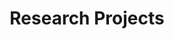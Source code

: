 ---
title: "Research Projects"
show_breadcrumb: true
type: landing

sections:
  - block: portfolio
    id: projects
    content:
      title: Research Projects
      #subtitle:
      #text:
      filters:
        # Folders to display content from
        folders:
        # Only show content with these tags
        tags: ["R&D"]
        # Exclude content with these tags
        exclude_tags: []
        # Which Hugo page kinds to show (https://gohugo.io/templates/section-templates/#page-kinds)
        #kinds:
        #  - page
      # Field to sort by, such as Date or Title
      sort_by: 'Date'
      sort_ascending: false
      # Default portfolio filter button
      # 0 corresponds to the first button below and so on
      # For example, 0 will default to showing all content as the first button below shows content with *any* tag
      default_button_index: 0
      # Filter button toolbar (optional).
      # Add or remove as many buttons as you like.
      # To show all content, set `tag` to "*".
      # To filter by a specific tag, set `tag` to an existing tag name.
      # To remove the button toolbar, delete the entire `buttons` block.
    design:
      # See Page Builder docs for all section customization options.
      # Choose how many columns the section has. Valid values: '1' or '2'.
      columns: '1'
      # Choose a listing view
      view:
      # For Showcase view, flip alternate rows?
      flip_alt_rows: false
---